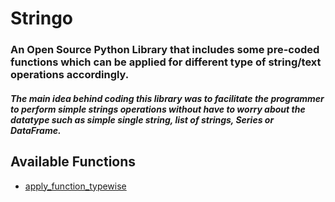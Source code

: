 # Stringo

### An Open Source Python Library that includes some pre-coded functions which can be applied for different type of string/text operations accordingly.

##### The main idea behind coding this library was to facilitate the programmer to perform simple strings operations without have to worry about the datatype such as simple single string, list of strings, Series or DataFrame. 


## Available Functions

* [apply_function_typewise](#apply_function_typewise)
